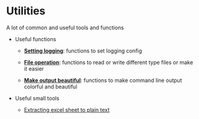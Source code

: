 # Utilities
A lot of common and useful tools and functions

* Useful functions  
    * [**Setting logging**](./func/mk_logging.py): functions to set logging config

    * [**File operation**](./func/file_operation.py): functions to read or write different type files or make it easier

    * [**Make output beautiful**](./func/show.py): functions to make command line output colorful and beautiful

* Useful small tools

    * [Extracting excel sheet to plain text](./app/excel_to_text.py)

